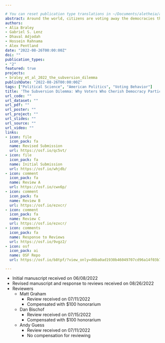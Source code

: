 ```yaml
---

# You can reset publication type translations in ~/Documents/aletheia/aletheia/themes/github.com/wowchemy/wowchemy-hugo-modules/wowchemy/v5/i18n/en.yaml
abstract: Around the world, citizens are voting away the democracies they claim to cherish. Why are they voting against their own values? In this article, we provide evidence that this behavior is driven in part by fear that their opponents might dismantle democracy first. In an observational study (N=1,973), we find that US partisans who most fear the other party’s willingness to subvert democracy are also those most willing to support subverting democracy themselves. In experimental studies (N=2,543, N=1,848), we use an intervention to reduce these often exaggerated fears. With these fears reduced, partisans become more committed to upholding democratic norms. They may also become more willing to vote against candidates of their own party who break these norms. The findings suggest that we can foster democratic stability by strengthening trust in opposing partisans’ commitment to democracy.
authors:
- Alia Braley
- Gabriel S. Lenz
- Dhaval Adjodah
- Hossein Rahnama
- Alex Pentland
date: "2022-08-26T00:00:00Z"
doi: ""
publication_types:
- "2"
featured: true
projects:
- braley_et_al_2022_the_subversion_dilemma
publishDate: "2022-08-26T00:00:00Z"
tags: ["Political Science", "American Politics", "Voting Behavior"]
title: 'The Subversion Dilemma: Why Voters Who Cherish Democracy Participate in Democratic Backsliding'
url_code: ""
url_dataset: ""
url_pdf: ""
url_poster: ""
url_project: ""
url_slides: ""
url_source: ""
url_video: ""
links:
- icon: file
  icon_pack: fa
  name: Revised Submission
  url: https://osf.io/qc5vt/
- icon: file
  icon_pack: fa
  name: Initial Submission
  url: https://osf.io/whjdb/
- icon: comment
  icon_pack: fa
  name: Review A
  url: https://osf.io/cwx6p/
- icon: comment
  icon_pack: fa
  name: Review B
  url: https://osf.io/ezxcr/
- icon: comment
  icon_pack: fa
  name: Review C
  url: https://osf.io/ezxcr/
- icon: comments
  icon_pack: fa
  name: Response to Reviews
  url: https://osf.io/9vgz2/
- icon: osf
  icon_pack: ai
  name: OSF Repo
  url: https://osf.io/b8tpf/?view_only=d6ba0ad1930b46049707cd96a14f03b7

---
```

* Initial manuscript received on 06/08/2022
* Revised manuscript and response to reviews received on 08/26/2022
* Reviewers
    * Matt Graham
        * Review received on 07/11/2022
        * Compensated with $100 honorarium
    * Dan Bischof
        * Review received on 07/15/2022
        * Compensated with $100 honorarium
    * Andy Guess
        * Review received on 07/11/2022
        * No compensation for reviewing